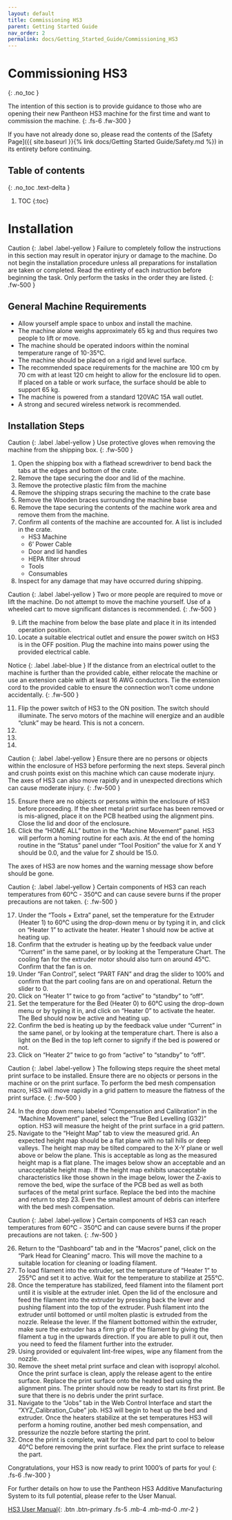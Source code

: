 ```yaml
---
layout: default
title: Commissioning HS3
parent: Getting Started Guide
nav_order: 2
permalink: docs/Getting_Started_Guide/Commissioning_HS3
---
```


# Commissioning HS3
{: .no_toc }

The intention of this section is to provide guidance to those who are opening their new Pantheon HS3 machine for the first time and want to commission the machine.
{: .fs-6 .fw-300 }

If you have not already done so, please read the contents of the [Safety Page]({{ site.baseurl }}{% link docs/Getting Started Guide/Safety.md %}) in its entirety before continuing.

## Table of contents
{: .no_toc .text-delta }

1. TOC
{:toc}

# Installation

Caution
{: .label .label-yellow }
Failure to completely follow the instructions in this section may result in operator injury or damage to the machine. Do not begin the installation procedure unless all preparations for installation are taken or completed. Read the entirety of each instruction before beginning the task. Only perform the tasks in the order they are listed.
{: .fw-500 }

## General Machine Requirements
- Allow yourself ample space to unbox and install the machine.
- The machine alone weighs approximately 65 kg and thus requires two people to lift or move.
- The machine should be operated indoors within the nominal temperature range of 10-35℃.
- The machine should be placed on a rigid and level surface.
- The recommended space requirements for the machine are 100 cm by 70 cm with at least 120 cm height to allow for the enclosure lid to open. If placed on a table or work surface, the surface should be able to support 65 kg.
- The machine is powered from a standard 120VAC 15A wall outlet.
- A strong and secured wireless network is recommended.

## Installation Steps

Caution
{: .label .label-yellow }
Use protective gloves when removing the machine from the shipping box.
{: .fw-500 }

1. Open the shipping box with a flathead screwdriver to bend back the tabs at the edges and bottom of the crate.
2. Remove the tape securing the door and lid of the machine.
3. Remove the protective plastic film from the machine
4. Remove the shipping straps securing the machine to the crate base
5. Remove the Wooden braces surrounding the machine base
6. Remove the tape securing the contents of the machine work area and remove them from the machine.
7. Confirm all contents of the machine are accounted for. A list is included in the crate.
    - HS3 Machine
    - 6’ Power Cable
    - Door and lid handles
    - HEPA filter shroud
    - Tools
    - Consumables
8. Inspect for any damage that may have occurred during shipping.

Caution
{: .label .label-yellow }
Two or more people are required to move or lift the machine. Do not attempt to move the machine yourself. Use of a wheeled cart to move significant distances is recommended.
{: .fw-500 }

9. Lift the machine from below the base plate and place it in its intended operation position. 
10. Locate a suitable electrical outlet and ensure the power switch on HS3 is in the OFF position. Plug the machine into mains power using the provided electrical cable.

Notice
{: .label .label-blue }
If the distance from an electrical outlet to the machine is further than the provided cable, either relocate the machine or use an extension cable with at least 16 AWG conductors. Tie the extension cord to the provided cable to ensure the connection won’t come undone accidentally. 
{: .fw-500 }

11. Flip the power switch of HS3 to the ON position. The switch should illuminate. The servo motors of the machine will energize and an audible “clunk” may be heard. This is not a concern.
12. 
13. 
14. 

Caution
{: .label .label-yellow }
Ensure there are no persons or objects within the enclosure of HS3 before performing the next steps. Several pinch and crush points exist on this machine which can cause moderate injury. The axes of HS3 can also move rapidly and in unexpected directions which can cause moderate injury. 
{: .fw-500 }

15. Ensure there are no objects or persons within the enclosure of HS3 before proceeding. If the sheet metal print surface has been removed or is mis-aligned, place it on the PCB heatbed using the alignment pins. Close the lid and door of the enclosure.
16. Click the “HOME ALL” button in the “Machine Movement” panel. HS3 will perform a homing routine for each axis. At the end of the homing routine in the “Status” panel under “Tool Position” the value for X and Y should be 0.0, and the value for Z should be 15.0.

The axes of HS3 are now homes and the warning message show before should be gone.

Caution
{: .label .label-yellow }
Certain components of HS3 can reach temperatures from 60℃ - 350℃ and can cause severe burns if the proper precautions are not taken.
{: .fw-500 }

17. Under the “Tools + Extra” panel, set the temperature for the Extruder (Heater 1) to 60℃ using the drop-down menu or by typing it in, and click on “Heater 1” to activate the heater. Heater 1 should now be active at heating up.
18. Confirm that the extruder is heating up by the feedback value under “Current” in the same panel, or by looking at the Temperature Chart. The cooling fan for the extruder motor should also turn on around 45℃. Confirm that the fan is on.
19. Under “Fan Control”, select “PART FAN” and drag the slider to 100% and confirm that the part cooling fans are on and operational. Return the slider to 0.
20. Click on “Heater 1” twice to go from “active” to “standby” to “off”.
21. Set the temperature for the Bed (Heater 0) to 60℃ using the drop-down menu or by typing it in, and click on “Heater 0” to activate the heater. The Bed should now be active and heating up.
22. Confirm the bed is heating up by the feedback value under “Current” in the same panel, or by looking at the temperature chart. There is also a light on the Bed in the top left corner to signify if the bed is powered or not.
23. Click on “Heater 2” twice to go from “active” to “standby” to “off”.

Caution
{: .label .label-yellow }
The following steps require the sheet metal print surface to be installed. Ensure there are no objects or persons in the machine or on the print surface. To perform the bed mesh compensation macro, HS3 will move rapidly in a grid pattern to measure the flatness of the print surface.
{: .fw-500 }

24. In the drop down menu labeled “Compensation and Calibration” in the “Machine Movement” panel, select the “True Bed Levelling (G32)” option. HS3 will measure the height of the print surface in a grid pattern.
25. Navigate to the “Height Map” tab to view the measured grid. An expected height map should be a flat plane with no tall hills or deep valleys. The height map may be tilted compared to the X-Y plane or well above or below the plane. This is acceptable as long as the measured height map is a flat plane. The images below show an acceptable and an unacceptable height map. If the height map exhibits unacceptable characteristics like those shown in the image below, lower the Z-axis to remove the bed, wipe the surface of the PCB bed as well as both surfaces of the metal print surface. Replace the bed into the machine and return to step 23. Even the smallest amount of debris can interfere with the bed mesh compensation. 

Caution
{: .label .label-yellow }
Certain components of HS3 can reach temperatures from 60℃ - 350℃ and can cause severe burns if the proper precautions are not taken.
{: .fw-500 }

26. Return to the “Dashboard” tab and in the “Macros” panel, click on the “Park Head for Cleaning” macro. This will move the machine to a suitable location for cleaning or loading filament.
27. To load filament into the extruder, set the temperature of “Heater 1” to 255℃ and set it to active. Wait for the temperature to stabilize at 255℃.
28. Once the temperature has stabilized, feed filament into the filament port until it is visible at the extruder inlet. Open the lid of the enclosure and feed the filament into the extruder by pressing back the lever and pushing filament into the top of the extruder. Push filament into the extruder until bottomed or until molten plastic is extruded from the nozzle. Release the lever. If the filament bottomed within the extruder, make sure the extruder has a firm grip of the filament by giving the filament a tug in the upwards direction. If you are able to pull it out, then you need to feed the filament further into the extruder.
29. Using provided or equivalent lint-free wipes, wipe any filament from the nozzle.
30. Remove the sheet metal print surface and clean with isopropyl alcohol. Once the print surface is clean, apply the release agent to the entire surface. Replace the print surface onto the heated bed using the alignment pins. The printer should now be ready to start its first print. Be sure that there is no debris under the print surface.
31. Navigate to the “Jobs” tab in the Web Control Interface and start the “XYZ_Calibration_Cube” job. HS3 will begin to heat up the bed and extruder. Once the heaters stabilize at the set temperatures HS3 will perform a homing routine, another bed mesh compensation, and pressurize the nozzle before starting the print.
32. Once the print is complete, wait for the bed and part to cool to below 40℃ before removing the print surface. Flex the print surface to release the part.

Congratulations, your HS3 is now ready to print 1000’s of parts for you!
{: .fs-6 .fw-300 }

For further details on how to use the Pantheon HS3 Additive Manufacturing System to its full potential, please refer to the User Manual.

[HS3 User Manual](docs/HS3_User_Manual){: .btn .btn-primary .fs-5 .mb-4 .mb-md-0 .mr-2 }



